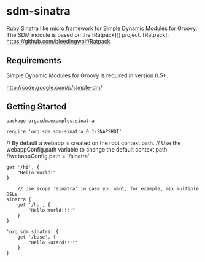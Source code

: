 sdm-sinatra
=======

Ruby Sinatra like micro framework for Simple Dynamic Modules for Groovy.
The SDM module is based on the [Ratpack][] project.
[Ratpack]: https://github.com/bleedingwolf/Ratpack

Requirements
------------

Simple Dynamic Modules for Groovy is required in version 0.5+.

http://code.google.com/p/simple-dm/

Getting Started
---------------

	package org.sdm.examples.sinatra
	
	require 'org.sdm:sdm-sinatra:0.1-SNAPSHOT'

 // By default a webapp is created on the root context path.
 // Use the webappConfig.path variable to change the default context path
 //webappConfig.path = '/sinatra'
	
	get '/hi', {
	    "Hello World!"
	}
	
        // Use scope 'sinatra' in case you want, for example, mix multiple DSLs
	sinatra {
		get '/hu', {
			"Hello World!!!!"
		}	
	}
	  
	'org.sdm.sinatra' {
	    get '/buse', {
	        "Hello Buzard!!!!"
	    }
	}